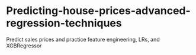 # Predicting-house-prices-advanced-regression-techniques

Predict sales prices and practice feature engineering, LRs, and XGBRegressor
